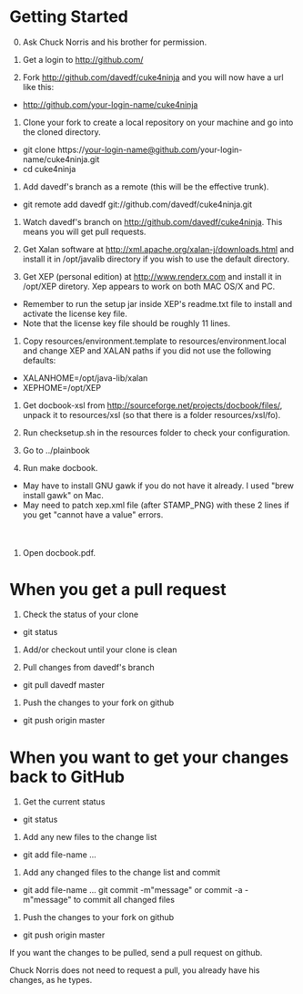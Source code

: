 Getting Started
===============

 0. Ask Chuck Norris and his brother for permission.

 1. Get a login to http://github.com/

 1. Fork http://github.com/davedf/cuke4ninja and you will now have a url like this:
  * http://github.com/your-login-name/cuke4ninja

 1. Clone your fork to create a local repository on your machine and go into the cloned directory.
  * git clone https://your-login-name@github.com/your-login-name/cuke4ninja.git
  * cd cuke4ninja

 1. Add davedf's branch as a remote (this will be the effective trunk).
  * git remote add davedf git://github.com/davedf/cuke4ninja.git

 1. Watch davedf's branch on http://github.com/davedf/cuke4ninja.
    This means you will get pull requests.

 1. Get Xalan software at http://xml.apache.org/xalan-j/downloads.html and install it in /opt/javalib directory if you wish to use the default directory.

 1. Get XEP (personal edition) at http://www.renderx.com and install it in /opt/XEP diretory. Xep appears to work on both MAC OS/X and PC.
  * Remember to run the setup jar inside XEP's readme.txt file to install and activate the license key file.
  * Note that the license key file should be roughly 11 lines.

 1. Copy resources/environment.template to resources/environment.local and change XEP and XALAN paths if you did not use the following defaults:
  * XALANHOME=/opt/java-lib/xalan
  * XEPHOME=/opt/XEP

 1. Get docbook-xsl from http://sourceforge.net/projects/docbook/files/, unpack it to resources/xsl (so that there is a folder resources/xsl/fo).

 1. Run checksetup.sh in the resources folder to check your configuration.

 1. Go to ../plainbook

 1. Run make docbook.
  * May have to install GNU gawk if you do not have it already. I used "brew install gawk" on Mac.
  * May need to patch xep.xml file (after STAMP_PNG) with these 2 lines if you get "cannot have a value" errors.
        <option name="VALIDATE" value="true"/>
        <option name="DISCARD_IF_NOT_VALID" value="false"/>

 1. Open docbook.pdf.

When you get a pull request
===========================

 1. Check the status of your clone
  * git status

 1. Add/or checkout until your clone is clean

 1. Pull changes from davedf's branch
  * git pull davedf master

 1. Push the changes to your fork on github
  * git push origin master


When you want to get your changes back to GitHub
================================================

 1. Get the current status
  * git status

 1. Add any new files to the change list
  * git add file-name ...

 1. Add any changed files to the change list and commit
  * git add file-name
    ...
    git commit -m"message"
    or
    commit -a -m"message"
    to commit all changed files

 1. Push the changes to your fork on github
  * git push origin master

If you want the changes to be pulled, send a pull request on github.

Chuck Norris does not need to request a pull, you already have his changes, as he types.
